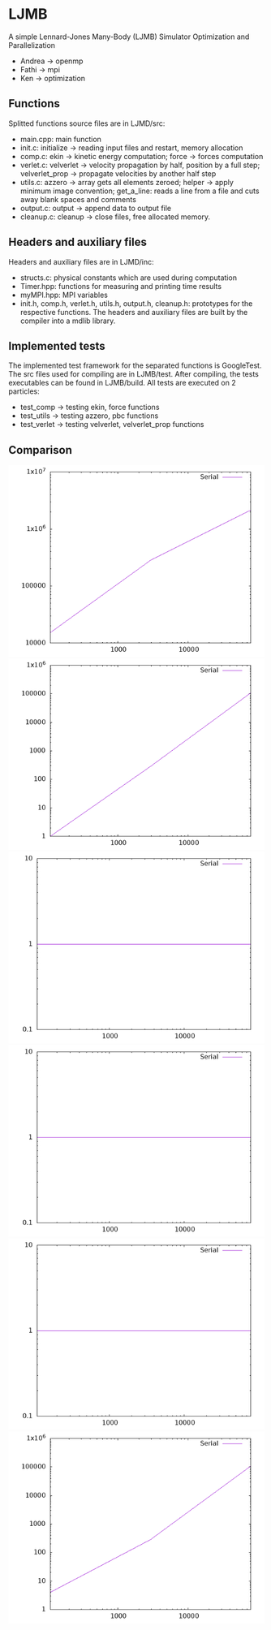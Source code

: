 # LJMB
A simple Lennard-Jones Many-Body (LJMB) Simulator Optimization and Parallelization

- Andrea -> openmp
- Fathi  -> mpi
- Ken    -> optimization

## Functions
Splitted functions source files are in LJMD/src:
- main.cpp: main function
- init.c: initialize -> reading input files and restart, memory allocation
- comp.c: ekin -> kinetic energy computation; force -> forces computation
- verlet.c: velverlet -> velocity propagation by half, position by a full step; velverlet_prop -> propagate velocities by another half step 
- utils.c: azzero -> array gets all elements zeroed; helper -> apply minimum image convention; get_a_line: reads a line from a file and cuts away blank spaces and comments
- output.c: output -> append data to output file
- cleanup.c: cleanup -> close files, free allocated memory.

## Headers and auxiliary files
Headers and auxiliary files are in LJMD/inc:
- structs.c: physical constants which are used during computation
- Timer.hpp: functions for measuring and printing time results
- myMPI.hpp: MPI variables
- init.h, comp.h, verlet.h, utils.h, output.h, cleanup.h: prototypes for the respective functions.
The headers and auxiliary files are built by the compiler into a mdlib library.

## Implemented tests
The implemented test framework for the separated functions is GoogleTest. The src files used for compiling are in LJMB/test. After compiling, the tests executables can be found in LJMB/build. All tests are executed on 2 particles:
- test_comp -> testing ekin, force functions
- test_utils -> testing azzero, pbc functions 
- test_verlet -> testing velverlet, velverlet_prop functions

## Comparison
![Run Time](img/RunTime.png)
![Force](img/Force.png)
![Velverlet](img/Velverlet.png)
![Propagate](img/Propagate.png)
![KineticEnergy](img/KineticEnergy.png)
![Start Up](img/StartupTime.png)
